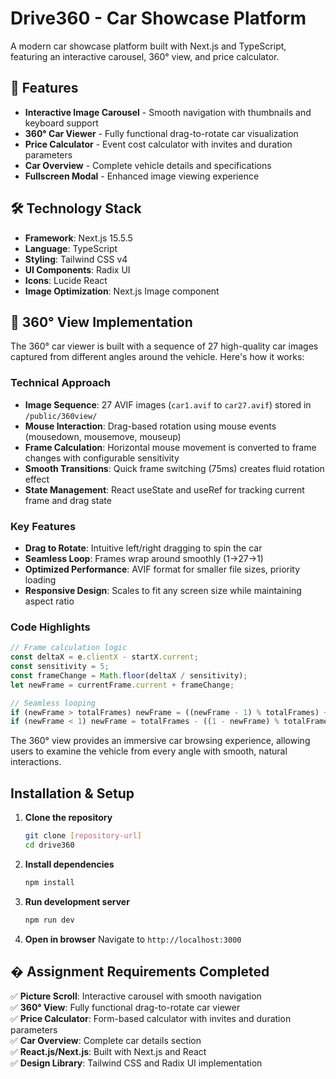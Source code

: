 # Drive360 - Car Showcase Platform

A modern car showcase platform built with Next.js and TypeScript, featuring an interactive carousel, 360° view, and price calculator.

## 🚀 Features

- **Interactive Image Carousel** - Smooth navigation with thumbnails and keyboard support
- **360° Car Viewer** - Fully functional drag-to-rotate car visualization
- **Price Calculator** - Event cost calculator with invites and duration parameters
- **Car Overview** - Complete vehicle details and specifications
- **Fullscreen Modal** - Enhanced image viewing experience

## 🛠️ Technology Stack

- **Framework**: Next.js 15.5.5
- **Language**: TypeScript
- **Styling**: Tailwind CSS v4
- **UI Components**: Radix UI
- **Icons**: Lucide React
- **Image Optimization**: Next.js Image component

## 🔄 360° View Implementation

The 360° car viewer is built with a sequence of 27 high-quality car images captured from different angles around the vehicle. Here's how it works:

### Technical Approach
- **Image Sequence**: 27 AVIF images (`car1.avif` to `car27.avif`) stored in `/public/360view/`
- **Mouse Interaction**: Drag-based rotation using mouse events (mousedown, mousemove, mouseup)
- **Frame Calculation**: Horizontal mouse movement is converted to frame changes with configurable sensitivity
- **Smooth Transitions**: Quick frame switching (75ms) creates fluid rotation effect
- **State Management**: React useState and useRef for tracking current frame and drag state

### Key Features
- **Drag to Rotate**: Intuitive left/right dragging to spin the car
- **Seamless Loop**: Frames wrap around smoothly (1→27→1)
- **Optimized Performance**: AVIF format for smaller file sizes, priority loading
- **Responsive Design**: Scales to fit any screen size while maintaining aspect ratio

### Code Highlights
```typescript
// Frame calculation logic
const deltaX = e.clientX - startX.current;
const sensitivity = 5;
const frameChange = Math.floor(deltaX / sensitivity);
let newFrame = currentFrame.current + frameChange;

// Seamless looping
if (newFrame > totalFrames) newFrame = ((newFrame - 1) % totalFrames) + 1;
if (newFrame < 1) newFrame = totalFrames - ((1 - newFrame) % totalFrames);
```

The 360° view provides an immersive car browsing experience, allowing users to examine the vehicle from every angle with smooth, natural interactions.

##  Installation & Setup

1. **Clone the repository**
   ```bash
   git clone [repository-url]
   cd drive360
   ```

2. **Install dependencies**
   ```bash
   npm install
   ```

3. **Run development server**
   ```bash
   npm run dev
   ```

4. **Open in browser**
   Navigate to `http://localhost:3000`

## � Assignment Requirements Completed

✅ **Picture Scroll**: Interactive carousel with smooth navigation  
✅ **360° View**: Fully functional drag-to-rotate car viewer  
✅ **Price Calculator**: Form-based calculator with invites and duration parameters  
✅ **Car Overview**: Complete car details section  
✅ **React.js/Next.js**: Built with Next.js and React  
✅ **Design Library**: Tailwind CSS and Radix UI implementation
